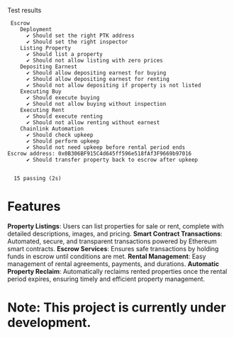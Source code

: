 
Test results
```
 Escrow      
    Deployment
      ✔ Should set the right PTK address
      ✔ Should set the right inspector
    Listing Property
      ✔ Should list a property
      ✔ Should not allow listing with zero prices
    Depositing Earnest
      ✔ Should allow depositing earnest for buying
      ✔ Should allow depositing earnest for renting
      ✔ Should not allow depositing if property is not listed
    Executing Buy
      ✔ Should execute buying
      ✔ Should not allow buying without inspection
    Executing Rent
      ✔ Should execute renting
      ✔ Should not allow renting without earnest
    Chainlink Automation
      ✔ Should check upkeep
      ✔ Should perform upkeep
      ✔ Should not need upkeep before rental period ends
Escrow address: 0x0B306BF915C4d645ff596e518fAf3F9669b97016
      ✔ Should transfer property back to escrow after upkeep


  15 passing (2s)
```


# Features
**Property Listings**: Users can list properties for sale or rent, complete with detailed descriptions, images, and pricing.
**Smart Contract Transactions**: Automated, secure, and transparent transactions powered by Ethereum smart contracts.
**Escrow Services**: Ensures safe transactions by holding funds in escrow until conditions are met.
**Rental Management**: Easy management of rental agreements, payments, and durations.
**Automatic Property Reclaim**: Automatically reclaims rented properties once the rental period expires, ensuring timely and efficient property management.




# Note: This project is currently under development.
